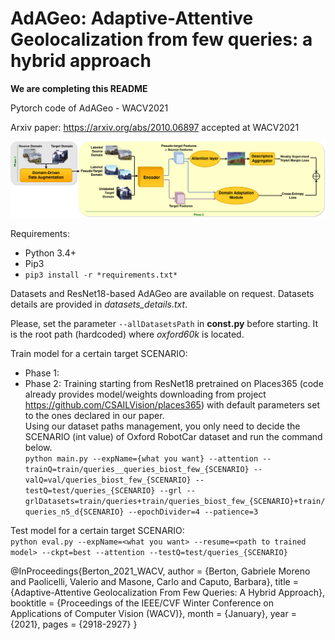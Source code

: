 # AdAGeo: Adaptive-Attentive Geolocalization from few queries: a hybrid approach  
  
**We are completing this README**

Pytorch code of AdAGeo - WACV2021

Arxiv paper: https://arxiv.org/abs/2010.06897 accepted at WACV2021

![Architecture](architecture.jpg)


Requirements:
*  Python 3.4+
*  Pip3
*  `pip3 install -r *requirements.txt*`
  
  
Datasets and ResNet18-based AdAGeo are available on request.
Datasets details are provided in *datasets_details.txt*.

Please, set the parameter `--allDatasetsPath` in **const.py** before starting. It is the root path (hardcoded) where *oxford60k* is located.  

Train model for a certain target SCENARIO:  
*  Phase 1:  
*  Phase 2: Training starting from ResNet18 pretrained on Places365 (code already provides model/weights downloading from project https://github.com/CSAILVision/places365) with default parameters set to the ones declared in our paper.  
Using our dataset paths management, you only need to decide the SCENARIO (int value) of Oxford RobotCar dataset and run the command below.  
`python main.py --expName={what you want} --attention --trainQ=train/queries__queries_biost_few_{SCENARIO} --valQ=val/queries_biost_few_{SCENARIO} --testQ=test/queries_{SCENARIO} --grl --grlDatasets=train/queries+train/queries_biost_few_{SCENARIO}+train/queries_n5_d{SCENARIO} --epochDivider=4 --patience=3 `  
  
Test model for a certain target SCENARIO:  
`python eval.py --expName=<what you want> --resume=<path to trained model> --ckpt=best --attention --testQ=test/queries_{SCENARIO}`  
  

@InProceedings{Berton_2021_WACV,
    author    = {Berton, Gabriele Moreno and Paolicelli, Valerio and Masone, Carlo and Caputo, Barbara},
    title     = {Adaptive-Attentive Geolocalization From Few Queries: A Hybrid Approach},
    booktitle = {Proceedings of the IEEE/CVF Winter Conference on Applications of Computer Vision (WACV)},
    month     = {January},
    year      = {2021},
    pages     = {2918-2927}
}
